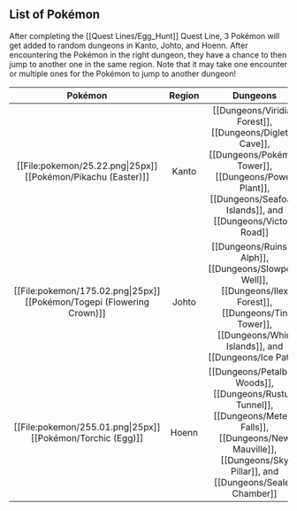 ## List of Pokémon
After completing the [[Quest Lines/Egg_Hunt]] Quest Line, 3 Pokémon will get added to random dungeons in Kanto, Johto, and Hoenn. After encountering the Pokémon in the right dungeon, they have a chance to then jump to another one in the same region. Note that it may take one encounter or multiple ones for the Pokémon to jump to another dungeon!

| Pokémon | Region | Dungeons |
|:---:|:---:|:---:|
| [[File:pokemon/25.22.png\|25px]] [[Pokémon/Pikachu (Easter)]] | Kanto | [[Dungeons/Viridian Forest]], [[Dungeons/Diglett's Cave]], [[Dungeons/Pokémon Tower]], [[Dungeons/Power Plant]], [[Dungeons/Seafoam Islands]], and [[Dungeons/Victory Road]] |
| [[File:pokemon/175.02.png\|25px]] [[Pokémon/Togepi (Flowering Crown)]] | Johto | [[Dungeons/Ruins of Alph]], [[Dungeons/Slowpoke Well]], [[Dungeons/Ilex Forest]], [[Dungeons/Tin Tower]], [[Dungeons/Whirl Islands]], and [[Dungeons/Ice Path]] |
| [[File:pokemon/255.01.png\|25px]] [[Pokémon/Torchic (Egg)]] | Hoenn | [[Dungeons/Petalburg Woods]], [[Dungeons/Rusturf Tunnel]], [[Dungeons/Meteor Falls]], [[Dungeons/New Mauville]], [[Dungeons/Sky Pillar]], and [[Dungeons/Sealed Chamber]] |
